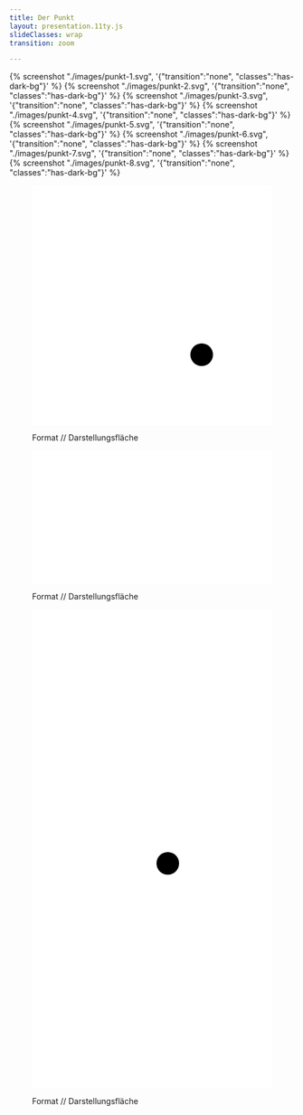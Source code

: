 ```yaml
---
title: Der Punkt
layout: presentation.11ty.js
slideClasses: wrap
transition: zoom

---
```


{% screenshot "./images/punkt-1.svg", '{"transition":"none", "classes":"has-dark-bg"}' %}
{% screenshot "./images/punkt-2.svg", '{"transition":"none", "classes":"has-dark-bg"}' %}
{% screenshot "./images/punkt-3.svg", '{"transition":"none", "classes":"has-dark-bg"}' %}
{% screenshot "./images/punkt-4.svg", '{"transition":"none", "classes":"has-dark-bg"}' %}
{% screenshot "./images/punkt-5.svg", '{"transition":"none", "classes":"has-dark-bg"}' %}
{% screenshot "./images/punkt-6.svg", '{"transition":"none", "classes":"has-dark-bg"}' %}
{% screenshot "./images/punkt-7.svg", '{"transition":"none", "classes":"has-dark-bg"}' %}
{% screenshot "./images/punkt-8.svg", '{"transition":"none", "classes":"has-dark-bg"}' %}

<section class="image screenshot" data-transition="fade" data-background-color="#666">
  <figure>
    <svg data-id="frame" height="600" width="600">
    <rect x="0" y="0" width="600" height="600" fill="#ffffff" />
    <circle cx="300" cy="300" r="20" fill="#000000" />
</svg> 
    <figcaption class="bu  is-dark">
      <p>Format // Darstellungsfläche</p>
    </figcaption>
  </figure>
</section>

<section class="image screenshot" data-transition="none" data-background-color="#666">
  <figure>
    <svg data-id="frame" width="900" height="500">
    <rect x="0" y="0" width="900" height="500" fill="#ffffff" />
    <circle cx="450" cy="240" r="20" fill="#000000" />
</svg> 
    <figcaption class="bu is-dark">
      <p>Format // Darstellungsfläche</p>
    </figcaption>
  </figure>
</section>

<section class="image screenshot" data-transition="none" data-background-color="#666">
  <figure>
    <svg data-id="frame" width="450" height="900">
    <rect  x="0" y="0" width="500" height="900" fill="#ffffff" />
    <circle cx="240" cy="450" r="20" fill="#000000" />
</svg> 
    <figcaption class="bu  is-dark">
      <p>Format // Darstellungsfläche</p>
    </figcaption>
  </figure>
</section>